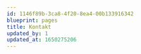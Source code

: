 ```yaml
---
id: 1146f89b-3ca8-4f20-8ea4-00b133916342
blueprint: pages
title: Kontakt
updated_by: 1
updated_at: 1650275206
---
```

